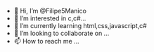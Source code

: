 - 👋 Hi, I’m @Filipe5Manico
- 👀 I’m interested in c,c#...
- 🌱 I’m currently learning html,css,javascript,c#
- 💞️ I’m looking to collaborate on ...
- 📫 How to reach me ...

<!---
Filipe5Manico/Filipe5Manico is a ✨ special ✨ repository because its `README.md` (this file) appears on your GitHub profile.
You can click the Preview link to take a look at your changes.
--->
